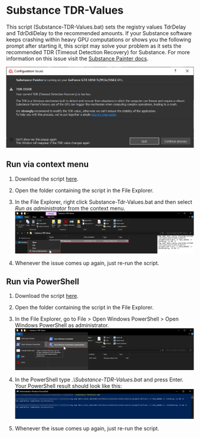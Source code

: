 # Substance TDR-Values
This script (Substance-TDR-Values.bat) sets the registry values TdrDelay and TdrDdiDelay to the recommended amounts.
If your Substance software keeps crashing within heavy GPU computations or shows you the following prompt after starting it, this script may solve your problem as it sets the recommended TDR (Timeout Detection Recovery) for Substance.
For more information on this issue visit the [Substance Painter docs](https://docs.substance3d.com/spdoc/gpu-drivers-crash-with-long-computations-128745489.html).

![Substance Configuration Issues](screenshots/Configuration-Issues.png)


## Run via context menu

1) Download the script [here](../../raw/master/Substance-TDR-Values.bat).

2) Open the folder containing the script in the File Explorer.

3) In the File Explorer, right click Substance-Tdr-Values.bat and then select *Run as administrator* from the context menu.
![Run as administrator from context menu](screenshots/Run-as-administrator.png)

4) Whenever the issue comes up again, just re-run the script.


## Run via PowerShell

1) Download the script [here](../../raw/master/Substance-TDR-Values.bat).

2) Open the folder containing the script in the File Explorer.

3) In the File Explorer, go to File > Open Windows PowerShell > Open Windows PowerShell as administrator.
![Open Windows PowerShell as administrator menu](screenshots/Open-PowerShell.png)

4) In the PowerShell type *.\Substance-TDR-Values.bat* and press Enter. Your PowerShell result should look like this:
![PowerShell command and result](screenshots/PowerShell.png)

5) Whenever the issue comes up again, just re-run the script.
